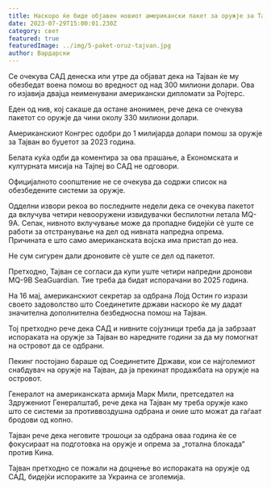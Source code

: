 ```yaml
---
title: Наскоро ќе биде објавен новиот американски пакет за оружје за Тајван?
date: 2023-07-29T15:00:01.230Z
category: свет
featured: true
featuredImage: ../img/5-paket-oruz-tajvan.jpg
author: Вардарски
---
```

Се очекува САД денеска или утре да објават дека на Тајван ќе му обезбедат воена помош во вредност од над 300 милиони долари. Ова го изјавија двајца неименувани американски дипломати за Ројтерс.

Еден од нив, кој сакаше да остане анонимен, рече дека се очекува пакетот со оружје да чини околу 330 милиони долари.

Американскиот Конгрес одобри до 1 милијарда долари помош за оружје за Тајван во буџетот за 2023 година.

Белата куќа одби да коментира за ова прашање, а Економската и културната мисија на Тајпеј во САД не одговори.

Официјалното соопштение не се очекува да содржи список на обезбедените системи за оружје.

Одделни извори рекоа во последните недели дека се очекува пакетот да вклучува четири невооружени извидувачки беспилотни летала MQ-9A. Сепак, нивното вклучување може да пропадне бидејќи сè уште се работи за отстранување на дел од нивната напредна опрема. Причината е што само американската војска има пристап до неа.

Не сум сигурен дали дроновите сè уште се дел од пакетот.

Претходно, Тајван се согласи да купи уште четири напредни дронови MQ-9B SeaGuardian. Тие треба да бидат испорачани во 2025 година.

На 16 мај, американскиот секретар за одбрана Лојд Остин го изрази своето задоволство што Соединетите држави наскоро ќе му дадат значителна дополнителна безбедносна помош на Тајван.

Тој претходно рече дека САД и нивните сојузници треба да ја забрзаат испораката на оружје за Тајван во наредните години за да му помогнат на островот да се одбрани.

Пекинг постојано бараше од Соединетите Држави, кои се најголемиот снабдувач на оружје на Тајван, да ја прекинат продажбата на оружје на островот.

Генералот на американската армија Марк Мили, претседател на Здружениот Генералштаб, рече дека на Тајван му треба оружје како што се системи за противвоздушна одбрана и оние што можат да гаѓаат бродови од копно.

Тајван рече дека неговите трошоци за одбрана оваа година ќе се фокусираат на подготовка на оружје и опрема за „тотална блокада“ против Кина.

Тајван претходно се пожали на доцнење во испораката на оружје од САД, бидејќи испораките за Украина се зголемија.